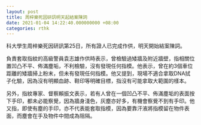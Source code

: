 ```yaml
---
layout: post
title: 周梓樂死因研訊明天起結案陳詞
date: 2021-01-04 14:22:40.000000000 +08:00
categories: rthk
---
```


科大學生周梓樂死因研訊第25日，所有證人已完成作供，明天開始結案陳詞。

負責套取指紋的高級警員袁志雄作供時表示，曾檢驗過矮牆及附近牆壁，指相關位置凹凸不平、佈滿塵垢，不利檢驗，沒有發現任何指模。他表示，曾在約3個車位距離的矮牆掃上粉末，但未有發現任何指模。他又提到，現場不適合拿取DNA拭子化驗，因為沒有明顯血跡、鞋印等明確目標，指沒有可能拿取大範圍的樣本。

另外，指紋專家、督察賴振文表示，若有人曾在一個凹凸不平、佈滿塵垢的表面按下手印，都未必能察覺，因為牆身淺色，灰塵亦好多，有機會察覺不到有手印。他又指，即使有塵的手印，亦不代表能套取指模，因為要靠汗液將指模留在物件表面，而塵會在手及物件中間成為阻隔。
